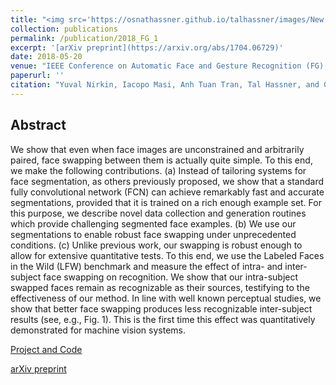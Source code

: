 ```yaml
---
title: "<img src='https://osnathassner.github.io/talhassner/images/New - Icon.jpg' width='80'> On Face Segmentation, Face Swapping, and Face Perception"
collection: publications
permalink: /publication/2018_FG_1
excerpt: '[arXiv preprint](https://arxiv.org/abs/1704.06729)'
date: 2018-05-20
venue: "IEEE Conference on Automatic Face and Gesture Recognition (FG), Xi'an, China"
paperurl: ''
citation: "Yuval Nirkin, Iacopo Masi, Anh Tuan Tran, Tal Hassner, and Gerard Medioni. (2018). &quot;On Face Segmentation, Face Swapping, and Face Perception.&quot; <i>IEEE Conference on Automatic Face and Gesture Recognition (FG), Xi'an, China</i>."
---
```


Abstract
------
We show that even when face images are unconstrained and arbitrarily paired, face swapping between them is actually quite simple. To this end, we make the following contributions. (a) Instead of tailoring systems for face segmentation, as others previously proposed, we show that a standard fully convolutional network (FCN) can achieve remarkably fast and accurate segmentations, provided that it is trained on a rich enough example set. For this purpose, we describe novel data collection and generation routines which provide challenging segmented face examples. (b) We use our segmentations to enable robust face swapping under unprecedented conditions. (c) Unlike previous work, our swapping is robust enough to allow for extensive quantitative tests. To this end, we use the Labeled Faces in the Wild (LFW) benchmark and measure the effect of intra- and inter-subject face swapping on recognition. We show that our intra-subject swapped faces remain as recognizable as their sources, testifying to the effectiveness of our method. In line with well known perceptual studies, we show that better face swapping produces less recognizable inter-subject results (see, e.g., Fig. 1). This is the first time this effect was quantitatively demonstrated for machine vision systems.


[Project and Code](https://www.openu.ac.il/home/hassner/projects/faceswap/)

[arXiv preprint](https://arxiv.org/abs/1704.06729)
